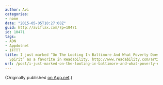 ```yaml
---
author: Avi
categories:
- none
date: "2015-05-05T10:27:08Z"
guid: http://aviflax.com/?p=10471
id: 10471
tags:
- ADN
- Appdotnet
- IFTTT
title: I just marked “On The Looting In Baltimore And What Poverty Does To The Human
  Spirit” as a favorite in Readability. http://www.readability.com/articles/snr320cp
url: /post/i-just-marked-on-the-looting-in-baltimore-and-what-poverty-does-to-the-human-spirit-as-a-favorite-in-readability-httpwww-readability-comarticlessnr320cp/
---
```

(Originally published [on App.net](http://alpha.app.net/aviflax/post/59100201).)
